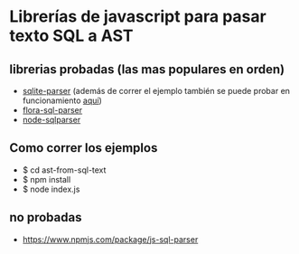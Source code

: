 # Librerías de javascript para pasar texto SQL a AST

## librerias probadas (las mas populares en orden)
- [sqlite-parser](http://npmjs.com/sqlite-parser) (además de correr el ejemplo también se puede probar en funcionamiento [aquí](https://astexplorer.net/#/gist/b81a2abf0361086aca435bc564412523/latest))
- [flora-sql-parser](http://npmjs.com/flora-sql-parser)
- [node-sqlparser](http://npmjs.com/sqlparser)

## Como correr los ejemplos
- $ cd ast-from-sql-text
- $ npm install
- $ node index.js

## no probadas
- https://www.npmjs.com/package/js-sql-parser

